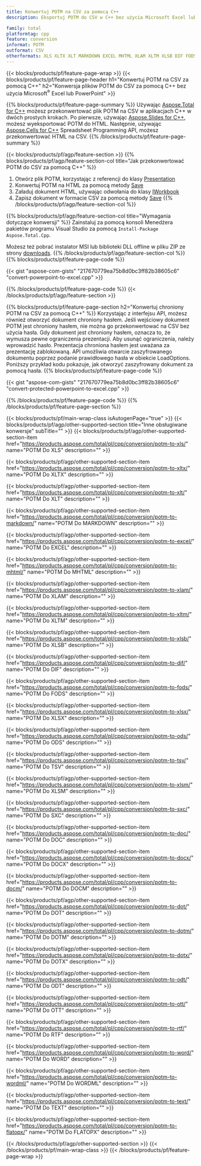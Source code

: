 ```yaml
---
title: Konwertuj POTM na CSV za pomocą C++
description: Eksportuj POTM do CSV w C++ bez użycia Microsoft Excel lub Powerpoint

family: total
platformtag: cpp
feature: conversion
informat: POTM
outformat: CSV
otherformats: XLS XLTX XLT MARKDOWN EXCEL MHTML XLAM XLTM XLSB DIF FODS XLSX ODS TSV XLSM SXC DOC DOCX DOCM DOT DOTM DOTX ODT OTT RTF WORD WORDML TEXT FLATOPX
---
```

{{< blocks/products/pf/feature-page-wrap >}}
{{< blocks/products/pf/feature-page-header h1="Konwertuj POTM na CSV za pomocą C++" h2="Konwersja plików POTM do CSV za pomocą C++ bez użycia Microsoft<sup>&reg;</sup> Excel lub PowerPoint" >}}

{{% blocks/products/pf/feature-page-summary %}}
Używając [Aspose.Total for C++](https://products.aspose.com/total/cpp/) możesz przekonwertować plik POTM na CSV w aplikacjach C++ w dwóch prostych krokach. Po pierwsze, używając [Aspose.Slides for C++](https://products.aspose.com/slides/cpp/), możesz wyeksportować POTM do HTML. Następnie, używając [Aspose.Cells for C++](https://products.aspose.com/cells/cpp/) Spreadsheet Programming API, możesz przekonwertować HTML na CSV. 
{{% /blocks/products/pf/feature-page-summary  %}}

{{< blocks/products/pf/agp/feature-section >}}
{{% blocks/products/pf/agp/feature-section-col title="Jak przekonwertować POTM do CSV za pomocą C++" %}}
1. Otwórz plik POTM, korzystając z referencji do klasy [Presentation](https://reference.aspose.com/slides/cpp/class/aspose.slides.presentation)
2. Konwertuj POTM na HTML za pomocą metody [Save](https://reference.aspose.com/slides/cpp/class/aspose.slides.presentation#a06fe2a156063c8c3e5ada2713bb697ba)
3. Załaduj dokument HTML, używając odwołania do klasy [IWorkbook](https://reference.aspose.com/cells/cpp/class/aspose.cells.i_workbook)
4. Zapisz dokument w formacie CSV za pomocą metody [Save](https://reference.aspose.com/cells/cpp/class/aspose.cells.i_workbook#a5dc7de23f7ceba76a05dc1d49f51502e)
{{% /blocks/products/pf/agp/feature-section-col %}}

{{% blocks/products/pf/agp/feature-section-col title="Wymagania dotyczące konwersji" %}}
Zainstaluj za pomocą konsoli Menedżera pakietów programu Visual Studio za pomocą ```Install-Package Aspose.Total.Cpp```.

Możesz też pobrać instalator MSI lub biblioteki DLL offline w pliku ZIP ze strony [downloads](https://downloads.aspose.com/total/cpp).
{{% /blocks/products/pf/agp/feature-section-col %}}
{{% blocks/products/pf/feature-page-code %}}

{{< gist "aspose-com-gists" "217670779ea75b8d0bc3ff82b38605c6" "convert-powerpoint-to-excel.cpp" >}}



{{% /blocks/products/pf/feature-page-code %}}
{{< /blocks/products/pf/agp/feature-section >}}

{{% blocks/products/pf/feature-page-section  h2="Konwertuj chroniony POTM na CSV za pomocą C++" %}}
Korzystając z interfejsu API, możesz również otworzyć dokument chroniony hasłem. Jeśli wejściowy dokument POTM jest chroniony hasłem, nie można go przekonwertować na CSV bez użycia hasła. Gdy dokument jest chroniony hasłem, oznacza to, że wymusza pewne ograniczenia prezentacji. Aby usunąć ograniczenia, należy wprowadzić hasło. Prezentacja chroniona hasłem jest uważana za prezentację zablokowaną. API umożliwia otwarcie zaszyfrowanego dokumentu poprzez podanie prawidłowego hasła w obiekcie LoadOptions. Poniższy przykład kodu pokazuje, jak otworzyć zaszyfrowany dokument za pomocą hasła.
{{% blocks/products/pf/feature-page-code %}}

{{< gist "aspose-com-gists" "217670779ea75b8d0bc3ff82b38605c6" "convert-protected-powerpoint-to-excel.cpp" >}}

{{% /blocks/products/pf/feature-page-code  %}}
{{% /blocks/products/pf/feature-page-section %}}

{{< blocks/products/pf/main-wrap-class isAutogenPage="true" >}}
{{< blocks/products/pf/agp/other-supported-section title="Inne obsługiwane konwersje" subTitle="" >}}
{{< blocks/products/pf/agp/other-supported-section-item href="https://products.aspose.com/total/pl/cpp/conversion/potm-to-xls/" name="POTM Do XLS" description="" >}}

{{< blocks/products/pf/agp/other-supported-section-item href="https://products.aspose.com/total/pl/cpp/conversion/potm-to-xltx/" name="POTM Do XLTX" description="" >}}

{{< blocks/products/pf/agp/other-supported-section-item href="https://products.aspose.com/total/pl/cpp/conversion/potm-to-xlt/" name="POTM Do XLT" description="" >}}

{{< blocks/products/pf/agp/other-supported-section-item href="https://products.aspose.com/total/pl/cpp/conversion/potm-to-markdown/" name="POTM Do MARKDOWN" description="" >}}

{{< blocks/products/pf/agp/other-supported-section-item href="https://products.aspose.com/total/pl/cpp/conversion/potm-to-excel/" name="POTM Do EXCEL" description="" >}}

{{< blocks/products/pf/agp/other-supported-section-item href="https://products.aspose.com/total/pl/cpp/conversion/potm-to-mhtml/" name="POTM Do MHTML" description="" >}}

{{< blocks/products/pf/agp/other-supported-section-item href="https://products.aspose.com/total/pl/cpp/conversion/potm-to-xlam/" name="POTM Do XLAM" description="" >}}

{{< blocks/products/pf/agp/other-supported-section-item href="https://products.aspose.com/total/pl/cpp/conversion/potm-to-xltm/" name="POTM Do XLTM" description="" >}}

{{< blocks/products/pf/agp/other-supported-section-item href="https://products.aspose.com/total/pl/cpp/conversion/potm-to-xlsb/" name="POTM Do XLSB" description="" >}}

{{< blocks/products/pf/agp/other-supported-section-item href="https://products.aspose.com/total/pl/cpp/conversion/potm-to-dif/" name="POTM Do DIF" description="" >}}

{{< blocks/products/pf/agp/other-supported-section-item href="https://products.aspose.com/total/pl/cpp/conversion/potm-to-fods/" name="POTM Do FODS" description="" >}}

{{< blocks/products/pf/agp/other-supported-section-item href="https://products.aspose.com/total/pl/cpp/conversion/potm-to-xlsx/" name="POTM Do XLSX" description="" >}}

{{< blocks/products/pf/agp/other-supported-section-item href="https://products.aspose.com/total/pl/cpp/conversion/potm-to-ods/" name="POTM Do ODS" description="" >}}

{{< blocks/products/pf/agp/other-supported-section-item href="https://products.aspose.com/total/pl/cpp/conversion/potm-to-tsv/" name="POTM Do TSV" description="" >}}

{{< blocks/products/pf/agp/other-supported-section-item href="https://products.aspose.com/total/pl/cpp/conversion/potm-to-xlsm/" name="POTM Do XLSM" description="" >}}

{{< blocks/products/pf/agp/other-supported-section-item href="https://products.aspose.com/total/pl/cpp/conversion/potm-to-sxc/" name="POTM Do SXC" description="" >}}

{{< blocks/products/pf/agp/other-supported-section-item href="https://products.aspose.com/total/pl/cpp/conversion/potm-to-doc/" name="POTM Do DOC" description="" >}}

{{< blocks/products/pf/agp/other-supported-section-item href="https://products.aspose.com/total/pl/cpp/conversion/potm-to-docx/" name="POTM Do DOCX" description="" >}}

{{< blocks/products/pf/agp/other-supported-section-item href="https://products.aspose.com/total/pl/cpp/conversion/potm-to-docm/" name="POTM Do DOCM" description="" >}}

{{< blocks/products/pf/agp/other-supported-section-item href="https://products.aspose.com/total/pl/cpp/conversion/potm-to-dot/" name="POTM Do DOT" description="" >}}

{{< blocks/products/pf/agp/other-supported-section-item href="https://products.aspose.com/total/pl/cpp/conversion/potm-to-dotm/" name="POTM Do DOTM" description="" >}}

{{< blocks/products/pf/agp/other-supported-section-item href="https://products.aspose.com/total/pl/cpp/conversion/potm-to-dotx/" name="POTM Do DOTX" description="" >}}

{{< blocks/products/pf/agp/other-supported-section-item href="https://products.aspose.com/total/pl/cpp/conversion/potm-to-odt/" name="POTM Do ODT" description="" >}}

{{< blocks/products/pf/agp/other-supported-section-item href="https://products.aspose.com/total/pl/cpp/conversion/potm-to-ott/" name="POTM Do OTT" description="" >}}

{{< blocks/products/pf/agp/other-supported-section-item href="https://products.aspose.com/total/pl/cpp/conversion/potm-to-rtf/" name="POTM Do RTF" description="" >}}

{{< blocks/products/pf/agp/other-supported-section-item href="https://products.aspose.com/total/pl/cpp/conversion/potm-to-word/" name="POTM Do WORD" description="" >}}

{{< blocks/products/pf/agp/other-supported-section-item href="https://products.aspose.com/total/pl/cpp/conversion/potm-to-wordml/" name="POTM Do WORDML" description="" >}}

{{< blocks/products/pf/agp/other-supported-section-item href="https://products.aspose.com/total/pl/cpp/conversion/potm-to-text/" name="POTM Do TEXT" description="" >}}

{{< blocks/products/pf/agp/other-supported-section-item href="https://products.aspose.com/total/pl/cpp/conversion/potm-to-flatopx/" name="POTM Do FLATOPX" description="" >}}


{{< /blocks/products/pf/agp/other-supported-section >}}
{{< /blocks/products/pf/main-wrap-class >}}
{{< /blocks/products/pf/feature-page-wrap >}}